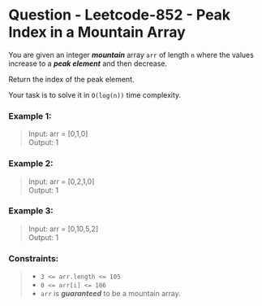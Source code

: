 # Question - Leetcode-852 - Peak Index in a Mountain Array

You are given an integer **_mountain_** array `arr` of length `n` where the values increase to a _**peak element**_ and then decrease.

Return the index of the peak element.

Your task is to solve it in `O(log(n))` time complexity.



### Example 1:

> Input: arr = [0,1,0]  
Output: 1

### Example 2:

> Input: arr = [0,2,1,0]  
Output: 1

### Example 3:

> Input: arr = [0,10,5,2]  
Output: 1



### Constraints:

> - `3 <= arr.length <= 105`
> - `0 <= arr[i] <= 106`
> - `arr` is **_guaranteed_** to be a mountain array.